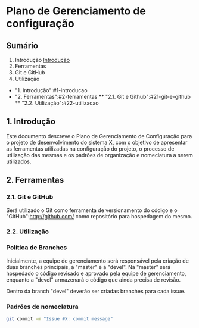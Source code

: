 # Plano de Gerenciamento de configuração

## Sumário
1.  Introdução [Introdução](#2-ferramentas)
2.  Ferramentas
 1. Git e GitHub
 2. Utilização

* "1. Introdução":#1-introducao
* "2. Ferramentas":#2-ferramentas
** "2.1. Git e Github":#21-git-e-github
** "2.2. Utilização":#22-utilizacao

## 1. Introdução

Este documento descreve o Plano de Gerenciamento de Configuração para o projeto de desenvolvimento do sistema X, 
com o objetivo de apresentar as ferramentas utilizadas na configuração do projeto, o processo de utilização das 
mesmas e os padrões de organização e nomeclatura a serem utilizados.

## 2. Ferramentas

### 2.1. Git e GitHub

Será utilizado o Git como ferramenta de versionamento do código e o "GitHub":http://github.com/ como repositório para hospedagem do mesmo.

### 2.2. Utilização

### Política de Branches

Inicialmente, a equipe de gerenciamento será responsável pela criação de duas branches principais, a "master" e a "devel". Na "master" será hospedado o código revisado e aprovado pela equipe de gerenciamento, enquanto a "devel" armazenará o código que ainda precisa de revisão.

Dentro da branch "devel" deverão ser criadas branches para cada issue.

### Padrões de nomeclatura

```sh
git commit -m "Issue #X: commit message"
